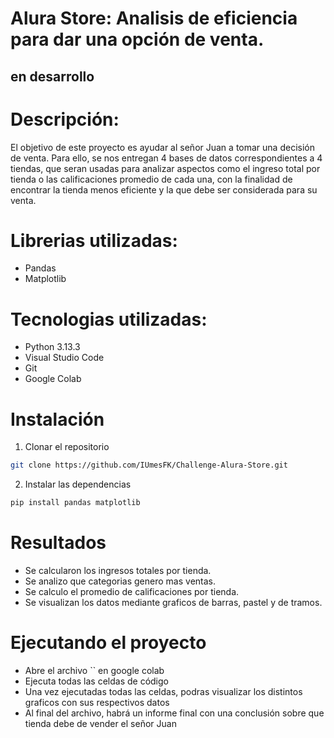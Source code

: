 # Alura Store: Analisis de eficiencia para dar una opción de venta.


## en desarrollo

# Descripción:

El objetivo de este proyecto es ayudar al señor Juan a tomar una decisión de venta. Para ello, se nos entregan 4 bases de datos correspondientes a 4 tiendas, 
que seran usadas para analizar aspectos como el ingreso total por tienda o las calificaciones promedio de cada una, con la finalidad de encontrar la tienda menos eficiente y la que debe ser considerada para su venta.

# Librerias utilizadas:

* Pandas
* Matplotlib

# Tecnologias utilizadas:

* Python 3.13.3
* Visual Studio Code
* Git
* Google Colab

# Instalación

1. Clonar el repositorio

```bash
git clone https://github.com/IUmesFK/Challenge-Alura-Store.git
```

2. Instalar las dependencias

```bash
pip install pandas matplotlib
```

# Resultados
* Se calcularon los ingresos totales por tienda.
* Se analizo que categorias genero mas ventas.
* Se calculo el promedio de calificaciones por tienda.
* Se visualizan los datos mediante graficos de barras, pastel y de tramos.

# Ejecutando el proyecto
* Abre el archivo `` en google colab
* Ejecuta todas las celdas de código
* Una vez ejecutadas todas las celdas, podras visualizar los distintos graficos con sus respectivos datos
* Al final del archivo, habrá un informe final con una conclusión sobre que tienda debe de vender el señor Juan
